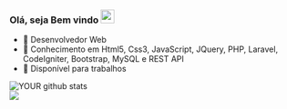 ###  Olá, seja Bem vindo <img src="https://user-images.githubusercontent.com/34290569/108864542-0e17fd80-75d1-11eb-8e1d-3b0b4a5ceea7.gif" height="24px" width="24px" />

- 🔭 Desenvolvedor Web 
- 🌱 Conhecimento em Html5, Css3, JavaScript, JQuery, PHP, Laravel, CodeIgniter, Bootstrap, MySQL e REST API
- 🤝 Disponível para trabalhos

![YOUR github stats](https://github-readme-stats.vercel.app/api?username=EuKaique&theme=tokyonight)
<br>
[<img src="https://img.shields.io/badge/linkedin-%230077B5.svg?&style=for-the-badge&logo=linkedin&logoColor=white" />](https://www.linkedin.com/in/kaique-oliveira-santos-0806a6a3/)

